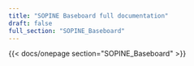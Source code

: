 ```yaml
---
title: "SOPINE Baseboard full documentation"
draft: false
full_section: "SOPINE_Baseboard"
---
```


{{< docs/onepage section="SOPINE_Baseboard" >}}
